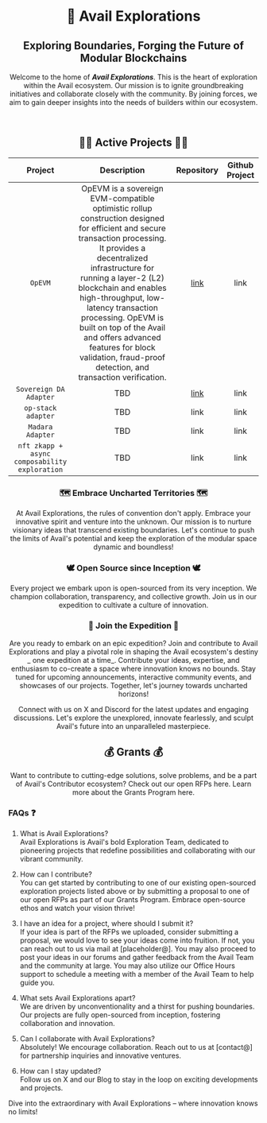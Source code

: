 <div align="center">
  
  <h1> 🚀 Avail Explorations </h1>
  <h2>Exploring Boundaries, Forging the Future of Modular Blockchains</h2>
  <p>Welcome to the home of <b><i>Avail Explorations</i></b>. This is the heart of exploration within the Avail ecosystem. Our mission is to ignite groundbreaking initiatives and collaborate closely with the community. By joining forces, we aim to gain deeper insights into the needs of builders within our ecosystem.</p>
<br>

## 🏃‍♂️ Active Projects 🏃‍♂️
| Project              | Description | Repository | Github Project |
| :-------------------: | :---------: | :--------: | :--------------: |
| `OpEVM`        |   OpEVM is a sovereign EVM-compatible optimistic rollup construction designed for efficient and secure transaction processing. It provides a decentralized infrastructure for running a layer-2 (L2) blockchain and enables high-throughput, low-latency transaction processing. OpEVM is built on top of the Avail and offers advanced features for block validation, fraud-proof detection, and transaction verification.   |  [link]((https://github.com/availproject/op-evm)) | link |
| `Sovereign DA Adapter`           |   TBD  | [link](https://github.com/availproject/avail-sovereign-da-adapter) | link |
| `op-stack adapter`    |  TBD   | link | link |
| `Madara Adapter` |  TBD   | link | link |
| `nft zkapp + async composability exploration` |  TBD   | link | link |

### 🗺 Embrace Uncharted Territories 🗺
At Avail Explorations, the rules of convention don't apply. Embrace your innovative spirit and venture into the unknown. Our mission is to nurture visionary ideas that transcend existing boundaries. Let's continue to push the limits of Avail's potential and keep the exploration of the modular space dynamic and boundless!

### 🕊 Open Source since Inception 🕊
Every project we embark upon is open-sourced from its very inception. We champion collaboration, transparency, and collective growth. Join us in our expedition to cultivate a culture of innovation.

### 👥 Join the Expedition 👥
Are you ready to embark on an epic expedition? Join and contribute to Avail Explorations and play a pivotal role in shaping the Avail ecosystem's destiny _ one expedition at a time_. Contribute your ideas, expertise, and enthusiasm to co-create a space where innovation knows no bounds. Stay tuned for upcoming announcements, interactive community events, and showcases of our projects. Together, let's journey towards uncharted horizons!

Connect with us on X and Discord for the latest updates and engaging discussions. Let's explore the unexplored, innovate fearlessly, and sculpt Avail's future into an unparalleled masterpiece.

## 💰 Grants 💰
Want to contribute to cutting-edge solutions, solve problems, and be a part of Avail's Contributor ecosystem? Check out our open RFPs here. Learn more about the Grants Program here.

</div>

### FAQs ❓
1. What is Avail Explorations?<br>
Avail Explorations is Avail's bold Exploration Team, dedicated to pioneering projects that redefine possibilities and collaborating with our vibrant community.

2. How can I contribute?<br>
You can get started by contributing to one of our existing open-sourced exploration projects listed above or by submitting a proposal to one of our open RFPs as part of our Grants Program. Embrace open-source ethos and watch your vision thrive! 

3. I have an idea for a project, where should I submit it?<br>
If your idea is part of the RFPs we uploaded, consider submitting a proposal, we would love to see your ideas come into fruition. If not, you can reach out to us via mail at [placeholder@]. You may also proceed to post your ideas in our forums and gather feedback from the Avail Team and the community at large. You may also utilize our Office Hours support to schedule a meeting with a member of the Avail Team to help guide you.

3. What sets Avail Explorations apart?<br>
We are driven by unconventionality and a thirst for pushing boundaries. Our projects are fully open-sourced from inception, fostering collaboration and innovation.

4. Can I collaborate with Avail Explorations?<br>
Absolutely! We encourage collaboration. Reach out to us at [contact@] for partnership inquiries and innovative ventures.

5. How can I stay updated?<br>
Follow us on X and our Blog to stay in the loop on exciting developments and projects.

Dive into the extraordinary with Avail Explorations – where innovation knows no limits!
